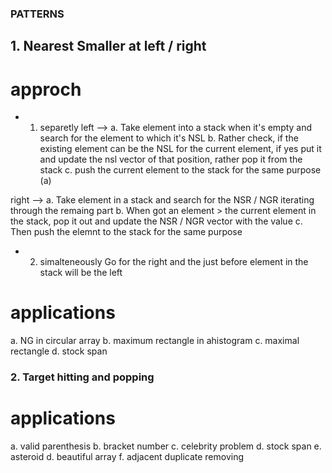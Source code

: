 ### PATTERNS


## 1. Nearest Smaller at left / right
# approch
* 1. separetly
left --> 
a. Take element into a stack when it's empty and search for the element to which it's NSL
b. Rather check, if the existing element can be the NSL for the current element, if yes put it and update the nsl vector of that position, rather pop it from the stack
c. push the current element to the stack for the same purpose (a) 

right -->
a. Take element in a stack and search for the NSR / NGR iterating through the remaing part
b. When got an element > the current element in the stack, pop it out and update the NSR / NGR vector with the value
c. Then push the elemnt to the stack for the same purpose

* 2. simalteneously
Go for the right and the just before element in the stack will be the left 

# applications
a. NG in circular array
b. maximum rectangle in ahistogram
c. maximal rectangle
d. stock span





### 2. Target hitting and popping
#  applications
a. valid parenthesis
b. bracket number
c. celebrity problem
d. stock span
e. asteroid
d. beautiful array
f. adjacent duplicate removing